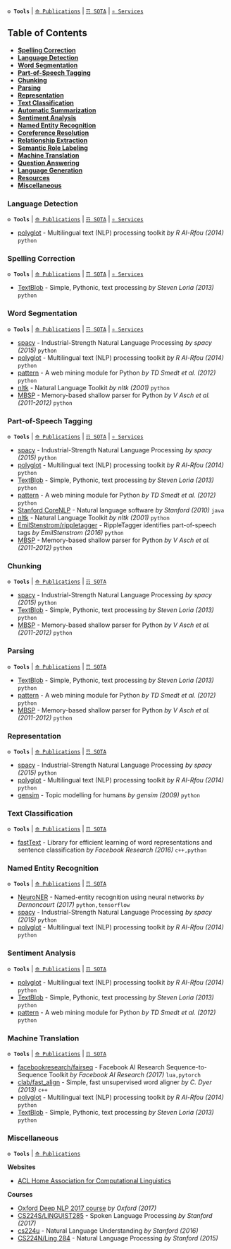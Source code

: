 **`⚙ Tools`** | [`⟰ Publications`](https://github.com/magizbox/underthesea/wiki/English-NLP-Publications) | [`☶ SOTA`](https://github.com/magizbox/underthesea/wiki/English-NLP-SOTA) | [`⚛ Services`](https://github.com/magizbox/underthesea/wiki/English-NLP-Services)

## Table of Contents

* [**Spelling Correction**](#spelling-correction)
* [**Language Detection**](#language-detection)
* [**Word Segmentation**](#word-segmentation)
* [**Part-of-Speech Tagging**](#part-of-speech-tagging)
* [**Chunking**](#chunking)
* [**Parsing**](#parsing)
* [**Representation**](#representation)
* [**Text Classification**](#text-classification)
* [**Automatic Summarization**](#automatic-summarization)
* [**Sentiment Analysis**](#sentiment-analysis)
* [**Named Entity Recognition**](#named-entity-recognition)
* [**Coreference Resolution**](#coreference-resolution)
* [**Relationship Extraction**](#relationship-extraction)
* [**Semantic Role Labeling**](#semantic-role-labeling)
* [**Machine Translation**](#machine-translation)
* [**Question Answering**](#question-answering)
* [**Language Generation**](#language-generation)
* [**Resources**](#resources)
* [**Miscellaneous**](#miscellaneous)

### Language Detection

**`⚙ Tools`** | [`⟰ Publications`](https://github.com/magizbox/underthesea/wiki/English-NLP-Publications#language-detection) | [`☶ SOTA`](https://github.com/magizbox/underthesea/wiki/English-NLP-SOTA#language-detection) | [`⚛ Services`](https://github.com/magizbox/underthesea/wiki/English-NLP-Services#language-detection)

* [polyglot](http://polyglot.readthedocs.io/en/latest/) - Multilingual text (NLP) processing toolkit  *by R Al-Rfou (2014)* `python` 

### Spelling Correction

**`⚙ Tools`** | [`⟰ Publications`](https://github.com/magizbox/underthesea/wiki/English-NLP-Publications#spelling-correction) | [`☶ SOTA`](https://github.com/magizbox/underthesea/wiki/English-NLP-SOTA#spelling-correction) | [`⚛ Services`](https://github.com/magizbox/underthesea/wiki/English-NLP-Services#spelling-correction)

* [TextBlob](https://github.com/sloria/TextBlob) - Simple, Pythonic, text processing *by Steven Loria (2013)* `python` 

### Word Segmentation

**`⚙ Tools`** | [`⟰ Publications`](https://github.com/magizbox/underthesea/wiki/English-NLP-Publications#word-segmentation) | [`☶ SOTA`](https://github.com/magizbox/underthesea/wiki/English-NLP-SOTA#word-segmentation) | [`⚛ Services`](https://github.com/magizbox/underthesea/wiki/English-NLP-Services#word-segmentation)

* [spacy](https://spacy.io/) - Industrial-Strength Natural Language Processing *by spacy (2015)* `python` 
* [polyglot](http://polyglot.readthedocs.io/en/latest/) - Multilingual text (NLP) processing toolkit  *by R Al-Rfou (2014)* `python` 
* [pattern](https://github.com/clips/pattern) - A web mining module for Python *by TD Smedt et al. (2012)* `python` 
* [nltk](https://github.com/nltk/nltk) - Natural Language Toolkit *by nltk (2001)* `python` 
* [MBSP](https://github.com/clips/MBSP) - Memory-based shallow parser for Python *by V Asch et al. (2011-2012)* `python`

### Part-of-Speech Tagging

**`⚙ Tools`** | [`⟰ Publications`](https://github.com/magizbox/underthesea/wiki/English-NLP-Publications#part-of-speech-tagging) | [`☶ SOTA`](https://github.com/magizbox/underthesea/wiki/English-NLP-SOTA#part-of-speech-tagging) | [`⚛ Services`](https://github.com/magizbox/underthesea/wiki/English-NLP-Services#part-of-speech-tagging)

* [spacy](https://spacy.io/) - Industrial-Strength Natural Language Processing *by spacy (2015)* `python` 
* [polyglot](http://polyglot.readthedocs.io/en/latest/) - Multilingual text (NLP) processing toolkit  *by R Al-Rfou (2014)* `python` 
* [TextBlob](https://github.com/sloria/TextBlob) - Simple, Pythonic, text processing *by Steven Loria (2013)* `python` 
* [pattern](https://github.com/clips/pattern) - A web mining module for Python *by TD Smedt et al. (2012)* `python` 
* [Stanford CoreNLP](https://stanfordnlp.github.io/CoreNLP/) - Natural language software *by Stanford (2010)* `java` 
* [nltk](https://github.com/nltk/nltk) - Natural Language Toolkit *by nltk (2001)* `python`
* [EmilStenstrom/rippletagger](https://github.com/EmilStenstrom/rippletagger) - RippleTagger identifies part-of-speech tags *by EmilStenstrom (2016)* `python` 
* [MBSP](https://github.com/clips/MBSP) - Memory-based shallow parser for Python *by V Asch et al. (2011-2012)* `python` 

### Chunking

**`⚙ Tools`** | [`⟰ Publications`](https://github.com/magizbox/underthesea/wiki/English-NLP-Publications#chunking) | [`☶ SOTA`](https://github.com/magizbox/underthesea/wiki/English-NLP-SOTA#chunking)

* [spacy](https://spacy.io/) - Industrial-Strength Natural Language Processing *by spacy (2015)* `python` 
* [TextBlob](https://github.com/sloria/TextBlob) - Simple, Pythonic, text processing *by Steven Loria (2013)* `python` 
* [MBSP](https://github.com/clips/MBSP) - Memory-based shallow parser for Python *by V Asch et al. (2011-2012)* `python`

### Parsing

**`⚙ Tools`** | [`⟰ Publications`](https://github.com/magizbox/underthesea/wiki/English-NLP-Publications#parsing) | [`☶ SOTA`](https://github.com/magizbox/underthesea/wiki/English-NLP-SOTA#parsing)

* [TextBlob](https://github.com/sloria/TextBlob) - Simple, Pythonic, text processing *by Steven Loria (2013)* `python` 
* [pattern](https://github.com/clips/pattern) - A web mining module for Python *by TD Smedt et al. (2012)* `python`  
* [MBSP](https://github.com/clips/MBSP) - Memory-based shallow parser for Python *by V Asch et al. (2011-2012)* `python`

### Representation

**`⚙ Tools`** | [`⟰ Publications`](https://github.com/magizbox/underthesea/wiki/English-NLP-Publications#representation) | [`☶ SOTA`](https://github.com/magizbox/underthesea/wiki/English-NLP-SOTA#representation)

* [spacy](https://spacy.io/) - Industrial-Strength Natural Language Processing *by spacy (2015)* `python` 
* [polyglot](http://polyglot.readthedocs.io/en/latest/) - Multilingual text (NLP) processing toolkit  *by R Al-Rfou (2014)* `python` 
* [gensim](https://radimrehurek.com/gensim/) - Topic modelling for humans *by gensim (2009)* `python` 

### Text Classification

**`⚙ Tools`** | [`⟰ Publications`](https://github.com/magizbox/underthesea/wiki/English-NLP-Publications#text-classification) | [`☶ SOTA`](https://github.com/magizbox/underthesea/wiki/English-NLP-SOTA#text-classification)

* [fastText](https://github.com/facebookresearch/fastText) - Library for efficient learning of word representations and sentence classification *by Facebook Research (2016)* `c++,python`

### Named Entity Recognition

**`⚙ Tools`** | [`⟰ Publications`](https://github.com/magizbox/underthesea/wiki/English-NLP-Publications#named-entity-recognition) | [`☶ SOTA`](https://github.com/magizbox/underthesea/wiki/English-NLP-SOTA#named-entity-recognition)

* [NeuroNER](https://github.com/Franck-Dernoncourt/NeuroNER/) - Named-entity recognition using neural networks *by Dernoncourt (2017)* `python,tensorflow` 
* [spacy](https://spacy.io/) - Industrial-Strength Natural Language Processing *by spacy (2015)* `python` 
* [polyglot](http://polyglot.readthedocs.io/en/latest/) - Multilingual text (NLP) processing toolkit  *by R Al-Rfou (2014)* `python` 

### Sentiment Analysis

**`⚙ Tools`** | [`⟰ Publications`](https://github.com/magizbox/underthesea/wiki/English-NLP-Publications#sentiment-analysis) | [`☶ SOTA`](https://github.com/magizbox/underthesea/wiki/English-NLP-SOTA#sentiment-analysis)

* [polyglot](http://polyglot.readthedocs.io/en/latest/) - Multilingual text (NLP) processing toolkit  *by R Al-Rfou (2014)* `python` 
* [TextBlob](https://github.com/sloria/TextBlob) - Simple, Pythonic, text processing *by Steven Loria (2013)* `python`
* [pattern](https://github.com/clips/pattern) - A web mining module for Python *by TD Smedt et al. (2012)* `python`  

### Machine Translation

**`⚙ Tools`** | [`⟰ Publications`](https://github.com/magizbox/underthesea/wiki/English-NLP-Publications#machine-translation) | [`☶ SOTA`](https://github.com/magizbox/underthesea/wiki/English-NLP-SOTA#machine-translation)

* [facebookresearch/fairseq](https://github.com/facebookresearch/fairseq) - Facebook AI Research Sequence-to-Sequence Toolkit *by Facebook AI Research (2017)* `lua,pytorch`
* [clab/fast_align](https://github.com/clab/fast_align) - Simple, fast unsupervised word aligner  *by C. Dyer (2013)* `c++` 
* [polyglot](http://polyglot.readthedocs.io/en/latest/) - Multilingual text (NLP) processing toolkit  *by R Al-Rfou (2014)* `python` 
* [TextBlob](https://github.com/sloria/TextBlob) - Simple, Pythonic, text processing *by Steven Loria (2013)* `python` 

### Miscellaneous

**`⚙ Tools`** | [`⟰ Publications`](https://github.com/magizbox/underthesea/wiki/English-NLP-Publications#miscellaneous)

**Websites**

* [ACL Home Association for Computational Linguistics](https://www.aclweb.org/portal/)

**Courses**

* [Oxford Deep NLP 2017 course](https://github.com/oxford-cs-deepnlp-2017/lectures) *by Oxford (2017)*
* [CS224S/LINGUIST285](http://web.stanford.edu/class/cs224s/index.html) - Spoken Language Processing *by Stanford (2017)*
* [cs224u](https://web.stanford.edu/class/cs224u/index.html) - Natural Language Understanding *by Stanford (2016)*
* [CS224N/Ling 284](https://web.stanford.edu/class/archive/cs/cs224n/cs224n.1162/syllabus.shtml) - Natural Language Processing *by Stanford (2015)*